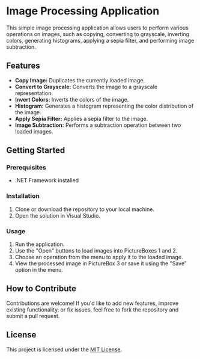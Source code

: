 # Image Processing Application

This simple image processing application allows users to perform various operations on images, such as copying, converting to grayscale, inverting colors, generating histograms, applying a sepia filter, and performing image subtraction.

## Features

- **Copy Image:** Duplicates the currently loaded image.
- **Convert to Grayscale:** Converts the image to a grayscale representation.
- **Invert Colors:** Inverts the colors of the image.
- **Histogram:** Generates a histogram representing the color distribution of the image.
- **Apply Sepia Filter:** Applies a sepia filter to the image.
- **Image Subtraction:** Performs a subtraction operation between two loaded images.

## Getting Started

### Prerequisites

- .NET Framework installed

### Installation

1. Clone or download the repository to your local machine.
2. Open the solution in Visual Studio.

### Usage

1. Run the application.
2. Use the "Open" buttons to load images into PictureBoxes 1 and 2.
3. Choose an operation from the menu to apply it to the loaded image.
4. View the processed image in PictureBox 3 or save it using the "Save" option in the menu.

## How to Contribute

Contributions are welcome! If you'd like to add new features, improve existing functionality, or fix issues, feel free to fork the repository and submit a pull request.

## License

This project is licensed under the [MIT License](LICENSE).
